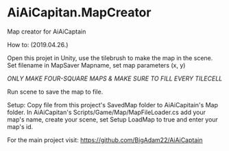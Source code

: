 # AiAiCapitan.MapCreator
Map creator for AiAiCaptain


How to: (2019.04.26.)

Open this projet in Unity, use the tilebrush to make the map in the scene.
Set filename in MapSaver Mapname, set map parameters (x, y)

*ONLY MAKE FOUR-SQUARE MAPS & MAKE SURE TO FILL EVERY TILECELL*

Run scene to save the map to file.

Setup:
Copy file from this project's SavedMap folder to AiAiCapitain's Map folder.
In AiAiCapitan's Scripts/Game/Map/MapFileLoader.cs add your map's name, create your scene, 
set Setup LoadMap to true and enter your map's id. 

For the main project visit: https://github.com/BigAdam22/AiAiCaptain
